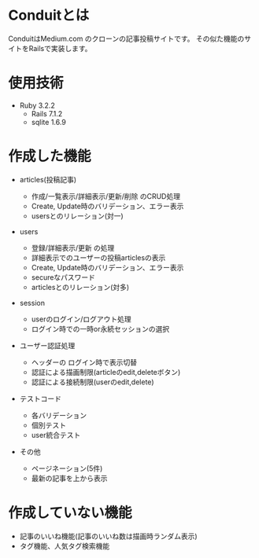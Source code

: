 # Conduitとは
ConduitはMedium.com のクローンの記事投稿サイトです。
その似た機能のサイトをRailsで実装します。

# 使用技術
- Ruby 3.2.2
  - Rails 7.1.2
  - sqlite 1.6.9

# 作成した機能
* articles(投稿記事)
  * 作成/一覧表示/詳細表示/更新/削除 のCRUD処理
  * Create, Update時のバリデーション、エラー表示
  * usersとのリレーション(対一)
* users
  * 登録/詳細表示/更新 の処理
  * 詳細表示でのユーザーの投稿articlesの表示
  * Create, Update時のバリデーション、エラー表示
  * secureなパスワード
  * articlesとのリレーション(対多)
* session
  * userのログイン/ログアウト処理
  * ログイン時での一時or永続セッションの選択

* ユーザー認証処理
  * ヘッダーの ログイン時で表示切替
  * 認証による描画制限(articleのedit,deleteボタン)
  * 認証による接続制限(userのedit,delete)

* テストコード
  * 各バリデーション
  * 個別テスト
  * user統合テスト

* その他
  * ページネーション(5件)
  * 最新の記事を上から表示

# 作成していない機能
* 記事のいいね機能(記事のいいね数は描画時ランダム表示)
* タグ機能、人気タグ検索機能